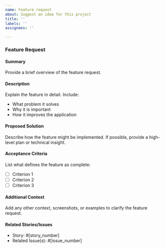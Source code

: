 ```yaml
---
name: Feature request
about: Suggest an idea for this project
title: ''
labels: ''
assignees: ''

---
```


### Feature Request

#### Summary
Provide a brief overview of the feature request.

#### Description
Explain the feature in detail. Include:
- What problem it solves
- Why it is important
- How it improves the application

#### Proposed Solution
Describe how the feature might be implemented. If possible, provide a high-level plan or technical insight.

#### Acceptance Criteria
List what defines the feature as complete:
- [ ] Criterion 1
- [ ] Criterion 2
- [ ] Criterion 3

#### Additional Context
Add any other context, screenshots, or examples to clarify the feature request.

#### Related Stories/Issues
- Story: #[story_number]
- Related Issue(s): #[issue_number]
